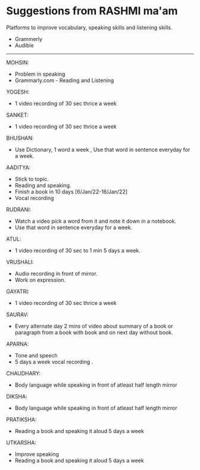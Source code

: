 #  Suggestions from RASHMI ma'am

Platforms to improve vocabulary, speaking skills and listening skills.

* Grammerly
* Audible

------------------------------------------------------------------------

MOHSIN: 

* Problem in speaking
* Grammarly.com - Reading and Listening

YOGESH:

* 1 video recording of 30 sec thrice a week

SANKET:

* 1 video recording of 30 sec thrice a week

BHUSHAN:

* Use Dictionary, 1 word a week , Use that word in sentence everyday for a week.

AADITYA:

* Stick to topic.
* Reading and speaking.
* Finish a book in 10 days [6/Jan/22-16/Jan/22]
* Vocal recording

RUDRANI:

* Watch a video pick a word from it and note it down in a notebook.
* Use that word in sentence everyday for a week.

ATUL:

* 1 video recording of 30 sec to 1 min 5 days a week.

VRUSHALI:

* Audio recording in front of mirror. 
* Work on expression.

GAYATRI:

* 1 video recording of 30 sec thrice a week

SAURAV:

* Every alternate day 2 mins of video about summary of a book or paragraph from a book with book and on next day without book.

APARNA:

* Tone and speech
* 5 days a week vocal recording .

CHAUDHARY:

* Body language while speaking in front of atleast half length mirror

DIKSHA:

* Body language while speaking in front of atleast half length mirror

PRATIKSHA:

* Reading a book and speaking it aloud 5 days a week

UTKARSHA: 

* Improve speaking
* Reading a book and speaking it aloud 5 days a week
